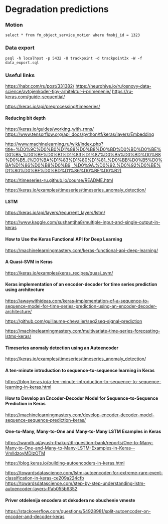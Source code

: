 # Degradation predictions

### Motion
```
select * from fm_object_service_motion where fmobj_id = 1323
```

### Data export
```
psql -h localhost -p 5432 -U trackpoint -d trackpoint3x -W -f data_export.sql
```

### Useful links
https://habr.com/ru/post/331382/
https://neurohive.io/ru/osnovy-data-science/avtojenkoder-tipy-arhitektur-i-primenenie/
https://ru-keras.com/guide-sequential/

https://keras.io/api/preprocessing/timeseries/

#### Reducing bit depth
https://keras.io/guides/working_with_rnns/
https://www.tensorflow.org/api_docs/python/tf/keras/layers/Embedding


http://www.machinelearning.ru/wiki/index.php?title=%D0%9C%D0%B0%D1%88%D0%B8%D0%BD%D0%BD%D0%BE%D0%B5_%D0%BE%D0%B1%D1%83%D1%87%D0%B5%D0%BD%D0%B8%D0%B5_(%D0%BA%D1%83%D1%80%D1%81_%D0%BB%D0%B5%D0%BA%D1%86%D0%B8%D0%B9,_%D0%9A.%D0%92.%D0%92%D0%BE%D1%80%D0%BE%D0%BD%D1%86%D0%BE%D0%B2)

https://timeseries-ru.github.io/course/README.html

https://keras.io/examples/timeseries/timeseries_anomaly_detection/


#### LSTM
https://keras.io/api/layers/recurrent_layers/lstm/


https://www.kaggle.com/sushantjha8/multiple-input-and-single-output-in-keras


#### How to Use the Keras Functional API for Deep Learning
https://machinelearningmastery.com/keras-functional-api-deep-learning/

#### A Quasi-SVM in Keras
https://keras.io/examples/keras_recipes/quasi_svm/

#### Keras implementation of an encoder-decoder for time series prediction using architecture
https://awaywithideas.com/keras-implementation-of-a-sequence-to-sequence-model-for-time-series-prediction-using-an-encoder-decoder-architecture/

https://github.com/guillaume-chevalier/seq2seq-signal-prediction

https://machinelearningmastery.com/multivariate-time-series-forecasting-lstms-keras/

#### Timeseries anomaly detection using an Autoencoder
https://keras.io/examples/timeseries/timeseries_anomaly_detection/

#### A ten-minute introduction to sequence-to-sequence learning in Keras
https://blog.keras.io/a-ten-minute-introduction-to-sequence-to-sequence-learning-in-keras.html

#### How to Develop an Encoder-Decoder Model for Sequence-to-Sequence Prediction in Keras
https://machinelearningmastery.com/develop-encoder-decoder-model-sequence-sequence-prediction-keras/

#### One-to-Many, Many-to-One and Many-to-Many LSTM Examples in Keras
https://wandb.ai/ayush-thakur/dl-question-bank/reports/One-to-Many-Many-to-One-and-Many-to-Many-LSTM-Examples-in-Keras--VmlldzoyMDIzOTM

https://blog.keras.io/building-autoencoders-in-keras.html

https://towardsdatascience.com/lstm-autoencoder-for-extreme-rare-event-classification-in-keras-ce209a224cfb
https://towardsdatascience.com/step-by-step-understanding-lstm-autoencoder-layers-ffab055b6352


#### Priver otdelenija encodera ot dekodera no obuchenie vmeste
https://stackoverflow.com/questions/54928981/split-autoencoder-on-encoder-and-decoder-keras
